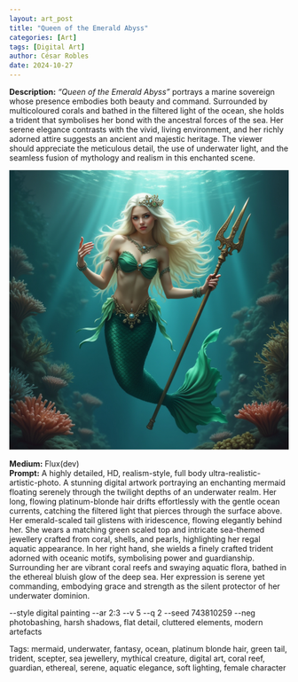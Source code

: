 ```yaml
---
layout: art_post
title: "Queen of the Emerald Abyss"
categories: [Art]
tags: [Digital Art]
author: César Robles
date: 2024-10-27
---
```

**Description:** *“Queen of the Emerald Abyss”* portrays a marine sovereign whose presence embodies both beauty and command. Surrounded by multicoloured corals and bathed in the filtered light of the ocean, she holds a trident that symbolises her bond with the ancestral forces of the sea. Her serene elegance contrasts with the vivid, living environment, and her richly adorned attire suggests an ancient and majestic heritage. The viewer should appreciate the meticulous detail, the use of underwater light, and the seamless fusion of mythology and realism in this enchanted scene.

![Queen of the Emerald Abyss](/imag/digital_art/queen_of_the_emerald_abyss.jpg)

**Medium:** Flux(dev)\
**Prompt:** A highly detailed, HD, realism-style,  full body ultra-realistic-artistic-photo. A stunning digital artwork portraying an enchanting mermaid floating serenely through the twilight depths of an underwater realm. Her long, flowing platinum-blonde hair drifts effortlessly with the gentle ocean currents, catching the filtered light that pierces through the surface above. Her emerald-scaled tail glistens with iridescence, flowing elegantly behind her. She wears a matching green scaled top and intricate sea-themed jewellery crafted from coral, shells, and pearls, highlighting her regal aquatic appearance. In her right hand, she wields a finely crafted trident adorned with oceanic motifs, symbolising power and guardianship. Surrounding her are vibrant coral reefs and swaying aquatic flora, bathed in the ethereal bluish glow of the deep sea. Her expression is serene yet commanding, embodying grace and strength as the silent protector of her underwater dominion.

--style digital painting --ar 2:3 --v 5 --q 2 --seed 743810259 --neg photobashing, harsh shadows, flat detail, cluttered elements, modern artefacts

Tags: mermaid, underwater, fantasy, ocean, platinum blonde hair, green tail, trident, scepter, sea jewellery, mythical creature, digital art, coral reef, guardian, ethereal, serene, aquatic elegance, soft lighting, female character
